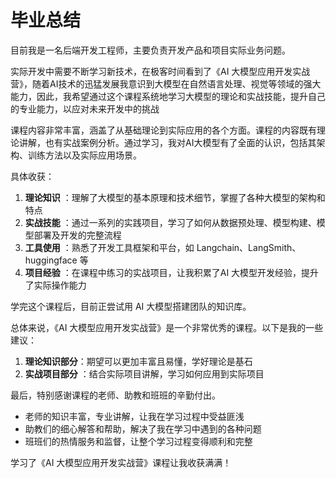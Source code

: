 # 毕业总结

目前我是一名后端开发工程师，主要负责开发产品和项目实际业务问题。

实际开发中需要不断学习新技术，在极客时间看到了《AI 大模型应用开发实战营》，随着AI技术的迅猛发展我意识到大模型在自然语言处理、视觉等领域的强大能力，因此，我希望通过这个课程系统地学习大模型的理论和实战技能，提升自己的专业能力，以应对未来开发中的挑战

课程内容非常丰富，涵盖了从基础理论到实际应用的各个方面。课程的内容既有理论讲解，也有实战案例分析。通过学习，我对AI大模型有了全面的认识，包括其架构、训练方法以及实际应用场景。

具体收获：

1. **理论知识** ：理解了大模型的基本原理和技术细节，掌握了各种大模型的架构和特点
2. **实战技能** ：通过一系列的实践项目，学习了如何从数据预处理、模型构建、模型部署及开发的完整流程
3. **工具使用** ：熟悉了开发工具框架和平台，如 Langchain、LangSmith、huggingface 等
4. **项目经验** ：在课程中练习的实战项目，让我积累了AI 大模型开发经验，提升了实际操作能力

学完这个课程后，目前正尝试用 AI 大模型搭建团队的知识库。

总体来说，《AI 大模型应用开发实战营》是一个非常优秀的课程。以下是我的一些建议：

1. **理论知识部分**：期望可以更加丰富且易懂，学好理论是基石
2. **实战项目部分** ：结合实际项目讲解，学习如何应用到实际项目

最后，特别感谢课程的老师、助教和班班的辛勤付出。

* 老师的知识丰富，专业讲解，让我在学习过程中受益匪浅
* 助教们的细心解答和帮助，解决了我在学习中遇到的各种问题
* 班班们的热情服务和监督，让整个学习过程变得顺利和完整

学习了《AI 大模型应用开发实战营》课程让我收获满满！
